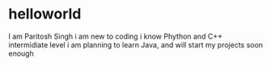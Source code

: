 # helloworld
I am Paritosh Singh 
i am new to coding i know Phython and C++ intermidiate level 
i am planning to learn Java, and will start my projects soon enough
